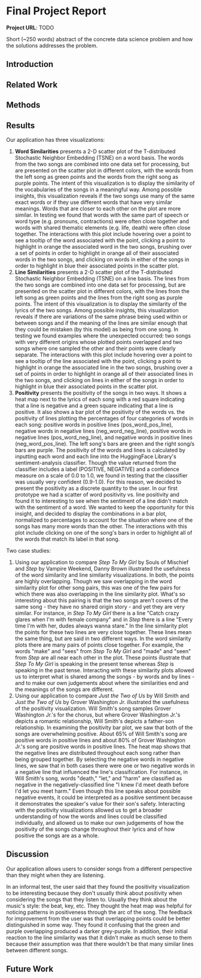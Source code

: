 # Final Project Report

**Project URL**: TODO

Short (~250 words) abstract of the concrete data science problem and how the solutions addresses the problem.

## Introduction

## Related Work

## Methods

## Results
Our application has three visualizations:
1. **Word Similarities** presents a 2-D scatter plot of the T-distributed Stochastic Neighbor Embedding (TSNE) on a word basis. The words from the two songs are combined into one data set for processing, but are presented on the scatter plot in different colors, with the words from the left song as green points and the words from the right song as purple points. The intent of this visualization is to display the similarity of the vocabularies of the songs in a meaningful way. Among possible insights, this visualization reveals if the two songs use many of the same exact words or if they use different words that have very similar meanings. Words that are closer to each other on the plot are more similar. In testing we found that words with the same part of speech or word type (e.g. pronouns, contractions) were often close together and words with shared thematic elements (e.g. life, death) were often close together. The interactions with this plot include hovering over a point to see a tooltip of the word associated with the point, clicking a point to highlight in orange the associated word in the two songs, brushing over a set of points in order to highlight in orange all of their associated words in the two songs, and clicking on words in either of the songs in order to highlight in blue their associated points in the scatter plot.
2. **Line Similarities** presents a 2-D scatter plot of the T-distributed Stochastic Neighbor Embedding (TSNE) on a line basis. The lines from the two songs are combined into one data set for processing, but are presented on the scatter plot in different colors, with the lines from the left song as green points and the lines from the right song as purple points. The intent of this visualization is to display the similarity of the lyrics of the two songs. Among possible insights, this visualization reveals if there are variations of the same phrase being used within or between songs and if the meaning of the lines are similar enough that they could be mistaken (by this model) as being from one song. In testing we found examples where the unexpected occurred: two songs with very different origins whose plotted points overlapped and two songs where one sampled the other and their points were clearly separate. The interactions with this plot include hovering over a point to see a tooltip of the line associated with the point, clicking a point to highlight in orange the associated line in the two songs, brushing over a set of points in order to highlight in orange all of their associated lines in the two songs, and clicking on lines in either of the songs in order to highlight in blue their associated points in the scatter plot.
3. **Positivity** presents the positivity of the songs in two ways. It shows a heat map next to the lyrics of each song with a red square indicating that a line is negative and a green square indicating that a line is positive. It also shows a bar plot of the positivity of the words vs. the positivity of lines plotting the percentages of four categories of words in each song: positive words in positive lines (pos_word_pos_line), negative words in negative lines (neg_word_neg_line), positive words in negative lines (pos_word_neg_line), and negative words in positive lines (neg_word_pos_line). The left song's bars are green and the right song/s bars are purple. The positivity of the words and lines is calculated by inputting each word and each line into the HuggingFace Library's sentiment-analysis classifier. Though the value returned from the classifier includes a label (POSITIVE, NEGATIVE) and a confidence measure on a scale of 0.0 to 1.0, we found in testing that the classifier was usually very confident (0.9-1.0). For this reason, we decided to present the positivity as a discrete quantity to the user. In our first prototype we had a scatter of word positivity vs. line positivity and found it to interesting to see when the sentiment of a line didn't match with the sentiment of a word. We wanted to keep the opportunity for this insight, and decided to display the combinations in a bar plot, normalized to percentages to account for the situation where one of the songs has many more words than the other. The interactions with this plot include clicking on one of the song's bars in order to highlight all of the words that match its label in that song.

Two case studies:
1. Using our application to compare *Step To My Girl* by Souls of Mischief and *Step* by Vampire Weekend, Danny Brown illustrated the usefulness of the word similarity and line similarity visualizations. In both, the points are highly overlapping. Though we saw overlapping in the word similarity plot for other song pairs, this was one of the few pairs for which there was also overlapping in the line similarity plot. What's so interesting about this pairing is that the two songs aren't covers of the same song - they have no shared origin story - and yet they are very similar. For instance, in *Step To My Girl* there is a line "Catch crazy glares when I'm with female company" and in *Step* there is a line "Every time I'm with her, dudes always wanna stare." In the line similarity plot the points for these two lines are very close together. These lines mean the same thing, but are said in two different ways. In the word similarity plots there are many pairs of points close together. For example, the words "make" and "sees" from *Step To My Girl* and "made" and "seen" from *Step* are all near each other in the plot. These points illustrate that *Step To My Girl* is speaking in the present tense whereas *Step* is speaking in the past tense. Interacting with these similarity plots allowed us to interpret what is shared among the songs - by words and by lines - and to make our own judgements about where the similarities end and the meanings of the songs are different.
2. Using our application to compare *Just the Two of Us* by Will Smith and *Just the Two of Us* by Grover Washington Jr. illustrated the usefulness of the positivity visualization. Will Smith's song samples Grover Washington Jr.'s for the chorus, but where Grover Washington Jr.'s depicts a romantic relationship, Will Smith's depicts a father-son relationship. In examining the positivity bar plot, we saw that both of the songs are overwhelming positive. About 65% of Will Smith's song are positive words in positive lines and about 80% of Grover Washington Jr.'s song are positive words in positive lines. The heat map shows that the negative lines are distributed throughout each song rather than being grouped together. By selecting the negative words in negative lines, we saw that in both cases there were one or two negative words in a negative line that influenced the line's classification. For instance, in Will Smith's song, words "death," "let," and "harm" are classified as negative in the negatively-classified line "I knew I'd meet death before I'd let you meet harm." Even though this line speaks about possible negative events, it could be interpreted as a positive sentiment because it demonstrates the speaker's value for their son's safety. Interacting with the positivity visualizations allowed us to get a broader understanding of how the words and lines could be classified individually, and allowed us to make our own judgements of how the positivity of the songs change throughout their lyrics and of how positive the songs are as a whole.

## Discussion
Our application allows users to consider songs from a different perspective than they might when they are listening.

In an informal test, the user said that they found the positivity visualization to be interesting because they don't usually think about positivity when considering the songs that they listen to. Usually they think about the music's style: the beat, key, etc. They thought the heat map was helpful for noticing patterns in positiveness through the arc of the song. The feedback for improvement from the user was that overlapping points could be better distinguished in some way. They found it confusing that the green and purple overlapping produced a darker grey-purple. In addition, their initial reaction to the line similarity was that it didn't make as much sense to them because their assumption was that there wouldn't be that many similar lines between different songs.

## Future Work

